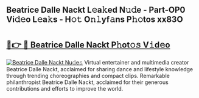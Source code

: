 ## Beatrice Dalle Nackt L𝚎a𝚔ed N𝚞𝚍e - Part-OP0 Vi𝚍𝚎o L𝚎a𝚔s - H𝚘𝚝 O𝚗𝚕yf𝚊ns P𝚑𝚘tos xx83O

# <h2><a href="http://kff35l.oniu.top/?m=Beatrice+Dalle+Nackt">🔗👉 🔴 Beatrice Dalle Nackt P𝚑ot𝚘𝚜 V𝚒d𝚎o</a></h2>

[![Beatrice Dalle Nackt Nu𝚍e𝚜](https://i.imgur.com/0qMVB7G.gif)](http://kff35l.oniu.top/?m=Beatrice+Dalle+Nackt)
Virtual entertainer and multimedia creator Beatrice Dalle Nackt, acclaimed for sharing dance and lifestyle knowledge through trending choreographies and compact clips. Remarkable philanthropist Beatrice Dalle Nackt, acclaimed for their generous contributions and efforts to improve the world.  
